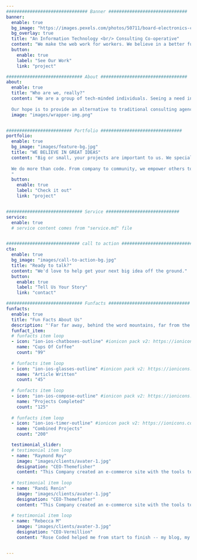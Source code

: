 ```yaml
---
############################### Banner ##############################
banner:
  enable: true
  bg_image: "https://images.pexels.com/photos/50711/board-electronics-computer-data-processing-50711.jpeg?auto=compress&cs=tinysrgb&dpr=2&h=650&w=940"
  bg_overlay: true
  title: "An Information Technology <br/> Consulting Co-operative"
  content: "We make the web work for workers. We believe in a better future for all, and strive to provide innovative solutions for forward-thinking orgs."
  button:
    enable: true
    label: "See Our Work"
    link: "project"

############################# About #################################
about:
  enable: true
  title: "Who are we, really?"
  content: "We are a group of tech-minded individuals. Seeing a need in our community for more robust digital solutions, we wanted to carve out space in the consulting world for a human-centric co-operative. We truly believe in the Solidarity Economy and its power to shape the future of our society for the better.
  
  Our hope is to provide an alternative to traditional consulting agencies for organizations looking to make an impact. Everything we do is part of our purpose to help all people gain the most power possible over their own lives."
  image: "images/wrapper-img.png"


######################### Portfolio ###############################
portfolio:
  enable: true
  bg_image: "images/feature-bg.jpg"
  title: "WE BELIEVE IN GREAT IDEAS"
  content: "Big or small, your projects are important to us. We specialize in building tools and websites that respect your vision and values. We also provide training and consultation to meet your goals. 
  
  We do more than code. From company to community, we empower others to build the change they want to see. 
  "
  button:
    enable: true
    label: "Check it out"
    link: "project"


############################# Service ############################
service:
  enable: true
  # service content comes from "service.md" file


############################ call to action ###########################
cta:
  enable: true
  bg_image: "images/call-to-action-bg.jpg"
  title: "Ready to talk?"
  content: "We'd love to help get your next big idea off the ground."
  button:
    enable: true
    label: "Tell Us Your Story"
    link: "contact"

############################# Funfacts ###############################
funfacts:
  enable: true
  title: "Fun Facts About Us"
  description: "'Far far away, behind the word mountains, far from the countries Vokalia and Consonantia, <br> there live the blind texts. Separated they live in Bookmarksgrove right at the coast of the Semantics'"
  funfact_item:
  # funfacts item loop
  - icon: "ion-ios-chatboxes-outline" #ionicon pack v2: https://ionicons.com/v2/
    name: "Cups Of Coffee"
    count: "99"
    
  # funfacts item loop
  - icon: "ion-ios-glasses-outline" #ionicon pack v2: https://ionicons.com/v2/
    name: "Article Written"
    count: "45"
    
  # funfacts item loop
  - icon: "ion-ios-compose-outline" #ionicon pack v2: https://ionicons.com/v2/
    name: "Projects Completed"
    count: "125"
    
  # funfacts item loop
  - icon: "ion-ios-timer-outline" #ionicon pack v2: https://ionicons.com/v2/
    name: "Combined Projects"
    count: "200"

  testimonial_slider:
  # testimonial item loop
  - name: "Raymond Roy"
    image: "images/clients/avater-1.jpg"
    designation: "CEO-Themefisher"
    content: "This Company created an e-commerce site with the tools to make our business a success, with innovative ideas we feel that our site has unique elements that make us stand out from the crowd."
              
  # testimonial item loop
  - name: "Randi Renin"
    image: "images/clients/avater-1.jpg"
    designation: "CEO-Themefisher"
    content: "This Company created an e-commerce site with the tools to make our business a success, with innovative ideas we feel that our site has unique elements that make us stand out from the crowd."
              
  # testimonial item loop
  - name: "Rebecca M"
    image: "images/clients/avater-3.jpg"
    designation: "CEO-Vermillion"
    content: "Rose Coded helped me from start to finish -- my blog, my marketing, and even the web app that runs my business! Now I can really focus on improving my service offerings instead of tweaking and tinkering."


---
```

